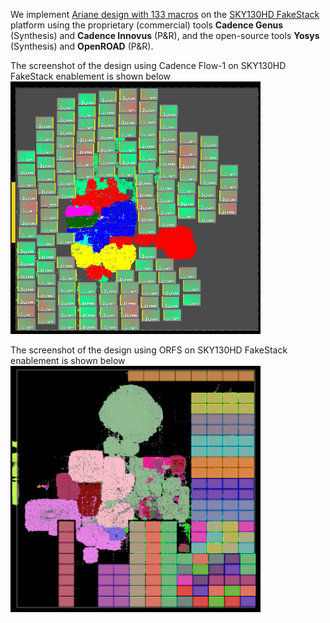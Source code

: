 We implement [Ariane design with 133 macros](../../../Testcases/ariane133) on the [SKY130HD FakeStack](../../../Enablements/SKY130HD) platform using the proprietary (commercial) tools **Cadence Genus** (Synthesis) and **Cadence Innovus** (P&R), and the open-source tools **Yosys** (Synthesis) and **OpenROAD** (P&R). 

The screenshot of the design using Cadence Flow-1 on SKY130HD FakeStack enablement is shown below   
<img src="./screenshots/Ariane133_Innovus.png" alt="ariane133_cadence" width="400"/>  
  
The screenshot of the design using ORFS on SKY130HD FakeStack enablement is shown below  
<img src="./screenshots/Ariane133_ORFS.png" alt="ariane133_orfs" width="400"/>
